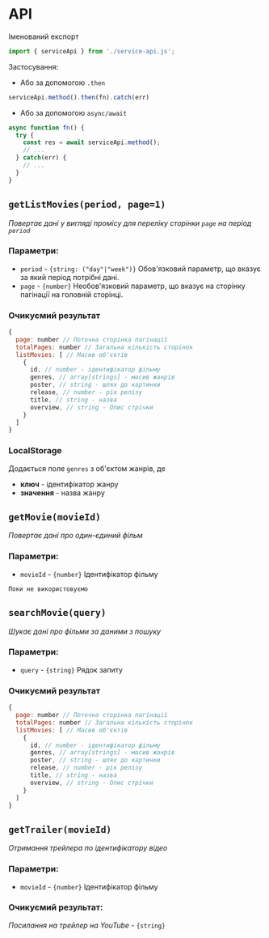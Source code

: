 # API

Іменований експорт

```javascript
import { serviceApi } from './service-api.js';
````

Застосування:

* Або за допомогою `.then`

```javascript
serviceApi.method().then(fn).catch(err)
```

* Або за допомогою `async/await`

```javascript
async function fn() {
  try {
    const res = await serviceApi.method();
    // ...
  } catch(err) {
    // ...
  }
}
```

## `getListMovies(period, page=1)`

*Повертає дані у вигляді промісу для переліку сторінки `page` на період `period`*

### Параметри:

* `period` - `{string: ("day"|"week")}` Обов'язковий параметр, що вказує за який період потрібні дані.
* `page` - `{number}` Необов'язковий параметр, що вказує на сторінку пагінації на головній сторінці.

### Очикуємий результат

```javascript
{
  page: number // Поточна сторінка пагінації
  totalPages: number // Загальна кількість сторінок
  listMovies: [ // Масив об'єктів
    {
      id, // number - ідентифікатор фільму
      genres, // array[strings] - масив жанрів
      poster, // string - шлях до картинки
      release, // number - рік релізу
      title, // string - назва
      overview, // string - Опис стрічки
    }
  ]
}
```

### LocalStorage

Додається поле `genres` з об'єктом жанрів, де

* **ключ** - ідентифікатор жанру
* **значення** - назва жанру

## `getMovie(movieId)`

*Повертає дані про один-єдиний фільм*

### Параметри:

* `movieId` - `{number}` Ідентифікатор фільму

```
Поки не використовуємо
```

## `searchMovie(query)`

*Шукає дані про фільми за даними з пошуку*

### Параметри:

* `query` - `{string}` Рядок запиту

### Очикуємий результат

```javascript
{
  page: number // Поточна сторінка пагінації
  totalPages: number // Загальна кількість сторінок
  listMovies: [ // Масив об'єктів
    {
      id, // number - ідентифікатор фільму
      genres, // array[strings] - масив жанрів
      poster, // string - шлях до картинки
      release, // number - рік релізу
      title, // string - назва
      overview, // string - Опис стрічки
    }
  ]
}
```

## `getTrailer(movieId)`

*Отримання трейлера по ідентифікатору відео*

### Параметри:

* `movieId` - `{number}` Ідентифікатор фільму

### Очикуємий результат:

*Посилання на трейлер на YouTube* - `{string}`
